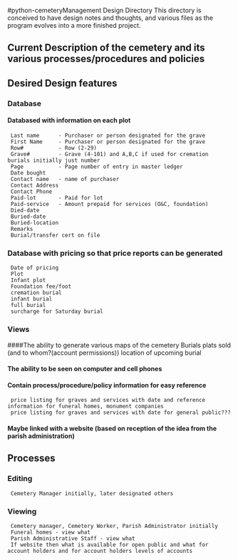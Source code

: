 #python-cemeteryManagement Design Directory
This directory is conceived to have design notes and thoughts, and various files as the program
evolves into a more finished project.

## Current Description of the cemetery and its various processes/procedures and policies

## Desired Design features

### Database

#### Databased with information on each plot

     Last name      - Purchaser or person designated for the grave
     First Name     - Purchaser or person designated for the grave
     Row#           - Row (2-29)
     Grave#         - Grave (4-101) and A,B,C if used for cremation burials initially just number
     Page           - Page number of entry in master ledger
     Date bought
     Contact name   - name of purchaser
     Contact Address
     Contact Phone
     Paid-lot       - Paid for lot
     Paid-service   - Amount prepaid for services (O&C, foundation)
     Died-date
     Buried-date
     Buried-location
     Remarks
     Burial/transfer cert on file

### Database with pricing so that price reports can be generated
     Date of pricing
     Plot
     Infant plot
     Foundation fee/foot
     cremation burial
     infant burial
     full burial
     surcharge for Saturday burial

### Views

####The ability to generate various maps of the cemetery
     Burials
     plats sold (and to whom?(account permissions))
     location of upcoming burial

#### The ability to be seen on computer and cell phones

#### Contain process/procedure/policy information for easy reference
     price listing for graves and services with date and reference information for funeral homes, monument companies
     price listing for graves and services with date for general public???

#### Maybe linked with a website (based on reception of the idea from the parish administration)

## Processes

### Editing
     Cemetery Manager initially, later designated others

### Viewing
     Cemetery manager, Cemetery Worker, Parish Administrator initially
     Funeral homes - view what
     Parish Administrative Staff - view what
     If website then what is available for open public and what for account holders and for account holders levels of accounts